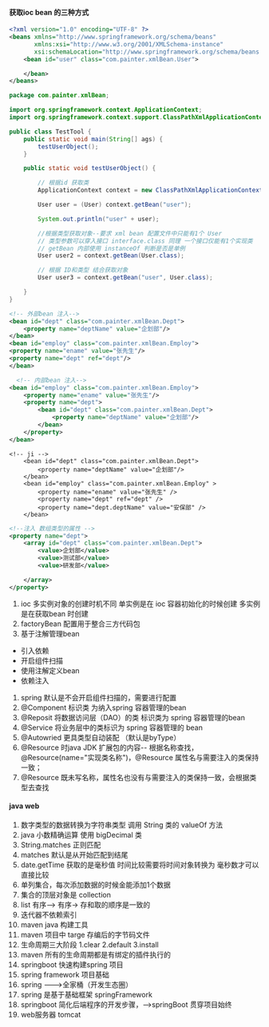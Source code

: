 #### 获取ioc bean 的三种方式

```xml
<?xml version="1.0" encoding="UTF-8" ?>
<beans xmlns="http://www.springframework.org/schema/beans"
       xmlns:xsi="http://www.w3.org/2001/XMLSchema-instance"
       xsi:schemaLocation="http://www.springframework.org/schema/beans http://www.springframework.org/schema/beans/spring-beans.xsd">
    <bean id="user" class="com.painter.xmlBean.User">

    </bean>
</beans>
```

```java
package com.painter.xmlBean;

import org.springframework.context.ApplicationContext;
import org.springframework.context.support.ClassPathXmlApplicationContext;

public class TestTool {
    public static void main(String[] ags) {
        testUserObject();
    }

    public static void testUserObject() {

        // 根据id 获取类
        ApplicationContext context = new ClassPathXmlApplicationContext("beanconfig.xml");// resource目录下的xml 配置文件

        User user = (User) context.getBean("user");

        System.out.println("user" + user);

        //根据类型获取对象--要求 xml bean 配置文件中只能有1个 User
        // 类型参数可以穿入接口 interface.class 同理 一个接口仅能有1个实现类
        // getBean 内部使用 instanceOf 判断是否是单例
        User user2 = context.getBean(User.class);

        // 根据 ID和类型 结合获取对象
        User user3 = context.getBean("user", User.class);

    }
}

```

```xml
<!-- 外部bean 注入-->
<bean id="dept" class="com.painter.xmlBean.Dept">
    <property name="deptName" value="企划部"/>
</bean>
<bean id="employ" class="com.painter.xmlBean.Employ">
<property name="ename" value="张先生"/>
<property name="dept" ref="dept"/>
</bean>
```

```xml
  <!-- 内部bean 注入-->
<bean id="employ" class="com.painter.xmlBean.Employ">
    <property name="ename" value="张先生"/>
    <property name="dept">
        <bean id="dept" class="com.painter.xmlBean.Dept">
            <property name="deptName" value="企划部"/>
        </bean>
    </property>
</bean>

```

```xml4联赋值注入
<!-- ji -->
    <bean id="dept" class="com.painter.xmlBean.Dept">
        <property name="deptName" value="企划部"/>
    </bean>
    <bean id="employ" class="com.painter.xmlBean.Employ" >
        <property name="ename" value="张先生" />
        <property name="dept" ref="dept" />
        <property name="dept.deptName" value="安保部" />
    </bean>
```



```xml
<!--注入 数组类型的属性 -->
<property name="dept">
    <array id="dept" class="com.painter.xmlBean.Dept">
        <value>企划部</value>
        <value>测试部</value>
        <value>研发部</value>

    </array>
</property>
```
1. ioc 多实例对象的创建时机不同 单实例是在 ioc 容器初始化的时候创建 多实例是在获取bean 时创建
2. factoryBean 配置用于整合三方代码包
3. 基于注解管理bean
 - 引入依赖
 - 开启组件扫描
 - 使用注解定义bean
 - 依赖注入
1. spring 默认是不会开启组件扫描的，需要进行配置
2. @Component 标识类 为纳入spring 容器管理的bean
3. @Reposit 将数据访问层（DAO）的类 标识类为 spring 容器管理的bean
4. @Service 将业务层中的类标识为 spring 容器管理的 bean
5. @Autowried 更具类型自动装配 （默认是byType）
6. @Resource 时java JDK 扩展包的内容-- 根据名称查找，@Resource(name="实现类名称")，@Resource 属性名与需要注入的类保持一致；
7. @Resource 既未写名称，属性名也没有与需要注入的类保持一致，会根据类型去查找
#### java web
1. 数字类型的数据转换为字符串类型 调用 String 类的 valueOf 方法
2. java 小数精确运算 使用 bigDecimal 类
3. String.matches 正则匹配
4. matches 默认是从开始匹配到结尾
5. date.getTime 获取的是毫秒值 时间比较需要将时间对象转换为 毫秒数才可以直接比较
6. 单列集合，每次添加数据的时候金能添加1个数据
7. 集合的顶层对象是 collection
8. list 有序--> 有序-> 存和取的顺序是一致的
9. 迭代器不依赖索引
10. maven java 构建工具
11. maven 项目中 targe 存编后的字节码文件
12. 生命周期三大阶段 1.clear 2.default 3.install 
13. maven 所有的生命周期都是有绑定的插件执行的
14. springboot 快速构建spring 项目
15. spring framework 项目基础
16. spring --->全家桶（开发生态圈）
17. spring 是基于基础框架 springFramework 
18. springboot 简化后端程序的开发步骤，-->springBoot 贯穿项目始终
19. web服务器 tomcat